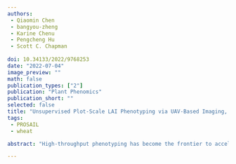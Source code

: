 ```yaml
---
authors:
 - Qiaomin Chen
 - bangyou-zheng
 - Karine Chenu
 - Pengcheng Hu
 - Scott C. Chapman 
 
doi: 10.34133/2022/9768253
date: "2022-07-04"
image_preview: ""
math: false
publication_types: ["2"]
publication: "Plant Phenomics"
publication_short: ""
selected: false
title: "Unsupervised Plot-Scale LAI Phenotyping via UAV-Based Imaging, Modelling, and Machine Learning"
tags: 
 - PROSAIL
 - wheat

abstract: "High-throughput phenotyping has become the frontier to accelerate breeding through linking genetics to crop growth estimation, which requires accurate estimation of leaf area index (LAI). This study developed a hybrid method to train the random forest regression (RFR) models with synthetic datasets generated by a radiative transfer model to estimate LAI from UAV-based multispectral images. The RFR models were evaluated on both (i) subsets from the synthetic datasets and (ii) observed data from two field experiments (i.e., Exp16, Exp19). Given the parameter ranges and soil reflectance are well calibrated in synthetic training data, RFR models can accurately predict LAI from canopy reflectance captured in field conditions, with systematic overestimation for LAI<2 due to background effect, which can be addressed by applying background correction on original reflectance map based on vegetation-background classification. Overall, RFR models achieved accurate LAI prediction from background-corrected reflectance for Exp16 (correlation coefficient () of 0.95, determination coefficient () of 0.90~0.91, root mean squared error (RMSE) of 0.36~0.40 m2 m-2, relative root mean squared error (RRMSE) of 25~28%) and less accurate for Exp19 ( =0.80~0.83, =0.63~0.69, RMSE of 0.84~0.86 m2 m-2, RRMSE of 30~31%). Additionally, RFR models correctly captured spatiotemporal variation of observed LAI as well as identified variations for different growing stages and treatments in terms of genotypes and management practices (i.e., planting density, irrigation, and fertilization) for two experiments. The developed hybrid method allows rapid, accurate, nondestructive phenotyping of the dynamics of LAI during vegetative growth to facilitate assessments of growth rate including in breeding program assessments."

---
```

